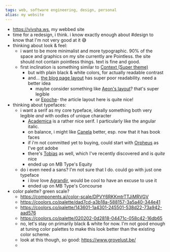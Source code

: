 ```yaml
---
tags: web, software engineering, design, personal
alias: my website
---
```


- https://vivsha.ws, my webbed site
- time for a redesign, i think. i know exactly enough about #design to know that I'm not very good at it 😅
- thinking about look & feel:
	- i want to be more minimalist and more typographic. 90% of the space and graphics on my site currently are Pointless. the site should not contain pointless things. text is fine and good.
	- first inclination is something similar to [Context (Super theme)](https://context.super.site/)
		- but with plain black & white colors, for actually readable contrast
		- and... [the blog page layout](https://context.super.site/blog/think) has super poor readability. need a better idea
			- maybe consider something like [Aeon's layout](https://aeon.co/essays/is-it-possible-to-hold-truly-contradictory-beliefs-together)? that's super legible
			- or [Epoche](https://epochemagazine.org/65/section-23-the-berkeleian-unconscious-marx/)- the article layout here is quite nice!
- thinking about typefaces:
	- i want a serif as my core typeface, ideally something both very legible _and_ with oodles of unique character
		- [Academica](https://www.stormtype.com/families/academica) is a rather nice serif. I particularly like the angular italic.
		- on balance, i might like [Canela](https://commercialtype.com/catalog/canela) better, esp. now that it has book faces
		- if i'm not committed yet to buying, could start with [Orpheus](https://fonts.adobe.com/fonts/orpheus) as I've got adobe
		- there's [Tobias](https://displaay.net/typeface/tobias/) as well, which I've recently discovered and is _quite_ nice
		- ended up on MB Type's Equity
	- do i even need a sans? I'm not sure that I do. could go with just one typeface
		- i _love_ love [Agrandir](https://pangrampangram.com/products/agrandir), would be cool to have an excuse to use it
		- ended up on MB Type's Concourse
- color palette? green scale?
	- https://components.ai/color-scale/DPVY6RKKmtrTTJiMRVGV
	- https://coolors.co/palette/dad7cd-a3b18a-588157-3a5a40-344e41
	- https://coolors.co/palette/143601-1a4301-245501-538d22-73a942-aad576
	- https://coolors.co/palette/020202-0d2818-04471c-058c42-16db65
	- no, let's stay on primarily black & white for now. I'm not good enough at tuning color palettes to make this look better than the existing color scheme.
	- look at this though, _so_ good: https://www.grovelust.be/
	-